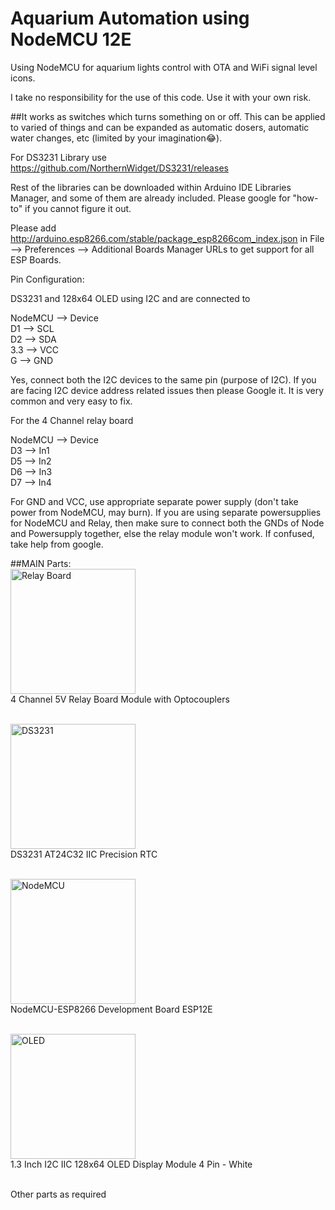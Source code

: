 # Aquarium Automation using NodeMCU 12E

Using NodeMCU for aquarium lights control with OTA and WiFi signal level icons.

I take no responsibility for the use of this code. Use it with your own risk. 

##It works as switches which turns something on or off. This can be applied to varied of things and can be expanded as automatic dosers, automatic water changes, etc (limited by your imagination😂).

For DS3231 Library use https://github.com/NorthernWidget/DS3231/releases

Rest of the libraries can be downloaded within Arduino IDE Libraries Manager, and some of them are already included. Please google for "how-to" if you cannot figure it out.

Please add http://arduino.esp8266.com/stable/package_esp8266com_index.json in File --> Preferences --> Additional Boards Manager URLs to get support for all ESP Boards.

Pin Configuration:

DS3231 and 128x64 OLED using I2C and are connected to

NodeMCU --> Device <br/>
D1 --> SCL <br/>
D2 --> SDA <br/>
3.3 --> VCC <br/>
G --> GND <br/>

Yes, connect both the I2C devices to the same pin (purpose of I2C). If you are facing I2C device address related issues then please Google it. It is very common and very easy to fix.

For the 4 Channel relay board

NodeMCU --> Device <br/>
D3 --> In1 <br/>
D5 --> In2 <br/>
D6 --> In3 <br/>
D7 --> In4 <br/>

For GND and VCC, use appropriate separate power supply (don't take power from NodeMCU, may burn). If you are using separate powersupplies for NodeMCU and Relay, then make sure to connect both the GNDs of Node and Powersupply together, else the relay module won't work. If confused, take help from google.

##MAIN Parts: <br/>
<img src="https://m.media-amazon.com/images/I/71TWos73PrL._SL1100_.jpg" alt="Relay Board" width="200" height="200"> <br/>
4 Channel 5V Relay Board Module with Optocouplers <br/><br/>

<img src="https://m.media-amazon.com/images/I/41RP9FjC+jL.jpg" alt="DS3231" width="200" height="200"> <br/>
DS3231 AT24C32 IIC Precision RTC <br/><br/>


<img src="https://m.media-amazon.com/images/I/51lIrI5vnQL.jpg" alt="NodeMCU" width="200" height="200"> <br/>
NodeMCU-ESP8266 Development Board ESP12E <br/><br/>
 
 
 <img src="https://www.electronicscomp.com/image/cache/catalog/13-inch-i2c-iic-oled-display-module-4pin-white-800x800.jpg" alt="OLED" width="200" height="200"> <br/>
1.3 Inch I2C IIC 128x64 OLED Display Module 4 Pin - White <br/><br/>

Other parts as required
